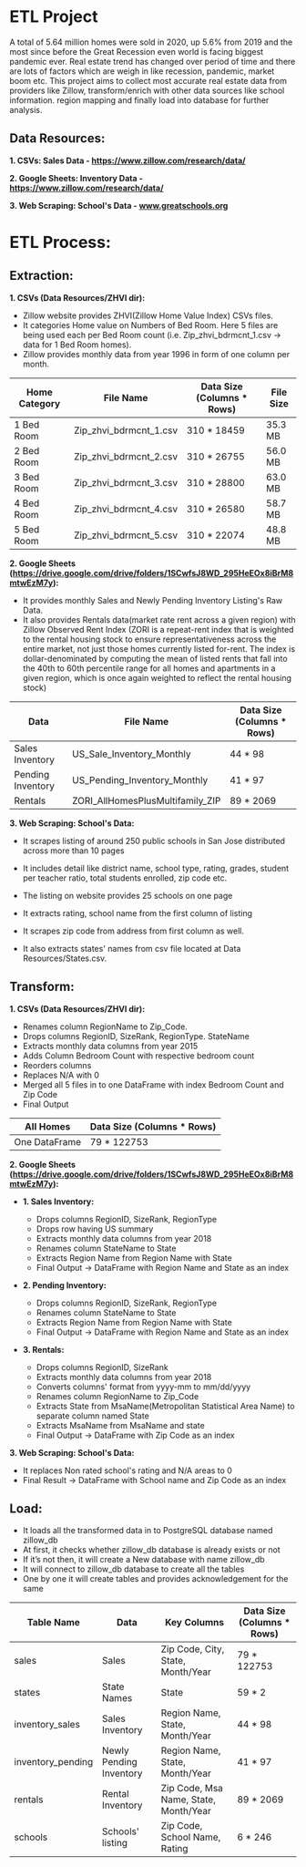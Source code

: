# ETL Project
A total of 5.64 million homes were sold in 2020, up 5.6% from 2019 and the most since before the Great Recession even world is facing biggest pandemic ever. Real estate trend has changed over period of time and there are lots of factors which are weigh in like recession, pandemic, market boom etc. This project aims to collect most accurate real estate data from providers like Zillow, transform/enrich with other data sources like school information. region mapping and finally load into database for further analysis.

## Data Resources:

**1. CSVs: Sales Data - https://www.zillow.com/research/data/**

**2. Google Sheets: Inventory Data - https://www.zillow.com/research/data/**

**3. Web Scraping: School's Data - www.greatschools.org**


# ETL Process:

## Extraction:

**1. CSVs (Data Resources/ZHVI dir):** 
- Zillow website provides ZHVI(Zillow Home Value Index) CSVs files. 
- It categories Home value on Numbers of Bed Room. Here 5 files are being used each per Bed Room count (i.e. Zip_zhvi_bdrmcnt_1.csv -> data for 1 Bed Room homes). 
- Zillow provides monthly data from year 1996 in form of one column per month.

|  Home Category  |       File Name        |  Data Size (Columns * Rows)  |File Size|
| --------------- | ---------------------- | -----------------------------| --------|
| 1 Bed Room      | Zip_zhvi_bdrmcnt_1.csv |      310 * 18459             | 35.3 MB |
| 2 Bed Room      | Zip_zhvi_bdrmcnt_2.csv |      310 * 26755             | 56.0 MB |
| 3 Bed Room      | Zip_zhvi_bdrmcnt_3.csv |      310 * 28800             | 63.0 MB |
| 4 Bed Room      | Zip_zhvi_bdrmcnt_4.csv |      310 * 26580             | 58.7 MB |
| 5 Bed Room      | Zip_zhvi_bdrmcnt_5.csv |      310 * 22074             | 48.8 MB |

**2. Google Sheets (https://drive.google.com/drive/folders/1SCwfsJ8WD_295HeEOx8iBrM8mtwEzM7y):** 
- It provides monthly Sales and Newly Pending Inventory Listing's Raw Data.
- It also provides Rentals data(market rate rent across a given region) with Zillow Observed Rent Index (ZORI is a repeat-rent index that is weighted to the rental housing stock to ensure representativeness across the entire market, not just those homes currently listed for-rent. The index is dollar-denominated by computing the mean of listed rents that fall into the 40th to 60th percentile range for all homes and apartments in a given region, which is once again weighted to reflect the rental housing stock)

|      Data         |             File Name             |  Data Size (Columns * Rows)  |
| ----------------- | --------------------------------- | -----------------------------|
| Sales Inventory   |  US_Sale_Inventory_Monthly        |            44 * 98           |
| Pending Inventory |  US_Pending_Inventory_Monthly     |            41 * 97           |
| Rentals           |  ZORI_AllHomesPlusMultifamily_ZIP |            89 * 2069         |

**3. Web Scraping: School's Data:** 
- It scrapes listing of around 250 public schools in San Jose distributed across more than 10 pages
- It includes detail like district name, school type, rating, grades, student per teacher ratio, total students enrolled, zip code etc.
- The listing on website provides 25 schools on one page
- It extracts rating, school name from the first column of listing
- It scrapes zip code from address from first column as well.

- It also extracts states' names from csv file located at Data Resources/States.csv.

## Transform:

**1. CSVs (Data Resources/ZHVI dir):** 
- Renames column RegionName to Zip_Code.
- Drops columns RegionID, SizeRank, RegionType. StateName
- Extracts monthly data columns from year 2015 
- Adds Column Bedroom Count with respective bedroom count
- Reorders columns
- Replaces N/A with 0
- Merged all 5 files in to one DataFrame with index Bedroom Count and Zip Code
- Final Output

|    All Homes    | Data Size (Columns * Rows) |
| --------------- | ------------------------ |
|  One DataFrame  | 79 * 122753 |

**2. Google Sheets (https://drive.google.com/drive/folders/1SCwfsJ8WD_295HeEOx8iBrM8mtwEzM7y):** 

 - **1. Sales Inventory:**
   - Drops columns RegionID, SizeRank, RegionType
   - Drops row having US summary
   - Extracts monthly data columns from year 2018
   - Renames column StateName to State
   - Extracts Region Name from Region Name with State
   - Final Output -> DataFrame with Region Name and State as an index 

- **2. Pending Inventory:**
  - Drops columns RegionID, SizeRank, RegionType
  - Renames column StateName to State
  - Extracts Region Name from Region Name with State
  - Final Output -> DataFrame with Region Name and State as an index 

- **3. Rentals:**
  - Drops columns RegionID, SizeRank
  - Extracts monthly data columns from year 2018
  - Converts columns' format from yyyy-mm to mm/dd/yyyy
  - Renames column RegionName to Zip_Code
  - Extracts State from MsaName(Metropolitan Statistical Area Name) to separate column named State
  - Extracts MsaName from MsaName and state
  - Final Output -> DataFrame with Zip Code as an index

**3. Web Scraping: School's Data:** 
- It replaces Non rated school's rating and N/A areas to 0
- Final Result -> DataFrame with School name and Zip Code as an index

## Load:
- It loads all the transformed data in to PostgreSQL database named zillow_db
- At first, it checks whether zillow_db database is already exists or not
- If it’s not then, it will create a New database with name zillow_db
- It will connect to zillow_db database to create all the tables
- One by one it will create tables and provides acknowledgement for the same

|    Table Name     |         Data               |   Key Columns                           | Data Size (Columns * Rows)    |
|-------------------| -------------------------- | ----------------------------------------|-------------------------------|
|  sales            |   Sales                    |  Zip Code, City, State, Month/Year      | 79 * 122753                   |
|  states           |   State Names              |  State                                  | 59 * 2                        |
|  inventory_sales  |   Sales Inventory          |  Region Name, State, Month/Year         | 44 * 98                       |
|  inventory_pending|   Newly Pending Inventory  |  Region Name, State, Month/Year         | 41 * 97                       |
|  rentals          |   Rental Inventory         |  Zip Code, Msa Name, State, Month/Year  | 89 * 2069                     |
|  schools          |   Schools' listing         |  Zip Code, School Name, Rating          | 6 * 246                       |





 
